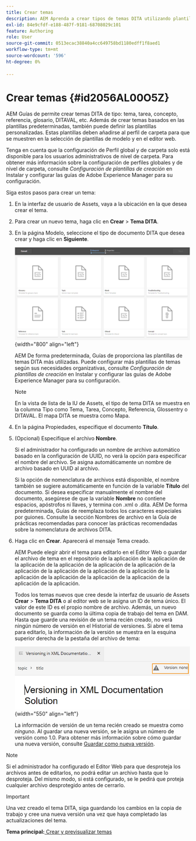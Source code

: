```yaml
---
title: Crear temas
description: AEM Aprenda a crear tipos de temas DITA utilizando plantillas personalizadas en el editor web de Guías de.
exl-id: 84e9cfdf-e188-487f-9181-68708029c101
feature: Authoring
role: User
source-git-commit: 0513ecac38840a4cc649758bd1180edff1f8aed1
workflow-type: tm+mt
source-wordcount: '596'
ht-degree: 0%

---
```


# Crear temas {#id2056AL00O5Z}

AEM Guías de permite crear temas DITA de tipo: tema, tarea, concepto, referencia, glosario, DITAVAL, etc. Además de crear temas basados en las plantillas predeterminadas, también puede definir las plantillas personalizadas. Estas plantillas deben añadirse al perfil de carpeta para que se muestren en la selección de plantillas de modelo y en el editor web.

Tenga en cuenta que la configuración de Perfil global y de carpeta solo está disponible para los usuarios administrativos de nivel de carpeta. Para obtener más información sobre la configuración de perfiles globales y de nivel de carpeta, consulte *Configuración de plantillas de creación* en Instalar y configurar las guías de Adobe Experience Manager para su configuración.

Siga estos pasos para crear un tema:

1. En la interfaz de usuario de Assets, vaya a la ubicación en la que desea crear el tema.

1. Para crear un nuevo tema, haga clic en **Crear** \> **Tema DITA**.

1. En la página Modelo, seleccione el tipo de documento DITA que desea crear y haga clic en **Siguiente**.

   ![](images/create_dita_topic.png){width="800" align="left"}

   AEM De forma predeterminada, Guías de proporciona las plantillas de temas DITA más utilizadas. Puede configurar más plantillas de temas según sus necesidades organizativas, consulte *Configuración de plantillas de creación* en Instalar y configurar las guías de Adobe Experience Manager para su configuración.

   >[!NOTE]
   >
   > En la vista de lista de la IU de Assets, el tipo de tema DITA se muestra en la columna Tipo como Tema, Tarea, Concepto, Referencia, Glossentry o DITAVAL. El mapa DITA se muestra como Mapa.

1. En la página Propiedades, especifique el documento **Título**.

1. \(Opcional\) Especifique el archivo **Nombre**.

   Si el administrador ha configurado un nombre de archivo automático basado en la configuración de UUID, no verá la opción para especificar el nombre del archivo. Se asigna automáticamente un nombre de archivo basado en UUID al archivo.

   Si la opción de nomenclatura de archivos está disponible, el nombre también se sugiere automáticamente en función de la variable **Título** del documento. Si desea especificar manualmente el nombre del documento, asegúrese de que la variable **Nombre** no contiene espacios, apóstrofos ni llaves, y termina con .xml o .dita. AEM De forma predeterminada, Guías de reemplaza todos los caracteres especiales por guiones. Consulte la sección Nombres de archivo en la Guía de prácticas recomendadas para conocer las prácticas recomendadas sobre la nomenclatura de archivos DITA.

1. Haga clic en **Crear**. Aparecerá el mensaje Tema creado.

   AEM Puede elegir abrir el tema para editarlo en el Editor Web o guardar el archivo de tema en el repositorio de la aplicación de la aplicación de la aplicación de la aplicación de la aplicación de la aplicación de la aplicación de la aplicación de la aplicación de la aplicación de la aplicación de la aplicación de la aplicación de la aplicación de la aplicación de la aplicación.

   Todos los temas nuevos que cree desde la interfaz de usuario de Assets **Crear** \> **Tema DITA** o al editor web se le asigna un ID de tema único. El valor de este ID es el propio nombre de archivo. Además, un nuevo documento se guarda como la última copia de trabajo del tema en DAM. Hasta que guarde una revisión de un tema recién creado, no verá ningún número de versión en el Historial de versiones. Si abre el tema para editarlo, la información de la versión se muestra en la esquina superior derecha de la pestaña del archivo de tema:

   ![](images/topic-version-none_cs.png){width="550" align="left"}

   La información de versión de un tema recién creado se muestra como *ninguno*. Al guardar una nueva versión, se le asigna un número de versión como 1.0. Para obtener más información sobre cómo guardar una nueva versión, consulte [Guardar como nueva versión](web-editor-features.md#save-as-new-version-id209ME400GXA).


>[!NOTE]
>
> Si el administrador ha configurado el Editor Web para que desproteja los archivos antes de editarlos, no podrá editar un archivo hasta que lo desproteja. Del mismo modo, si está configurado, se le pedirá que proteja cualquier archivo desprotegido antes de cerrarlo.

>[!IMPORTANT]
>
> Una vez creado el tema DITA, siga guardando los cambios en la copia de trabajo y cree una nueva versión una vez que haya completado las actualizaciones del tema.

**Tema principal:**[ Crear y previsualizar temas](create-preview-topics.md)
